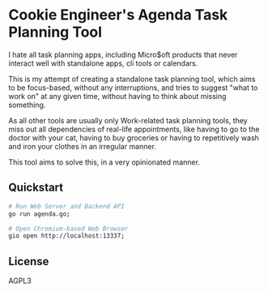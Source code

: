 
# Cookie Engineer's Agenda Task Planning Tool

I hate all task planning apps, including Micro$oft products that
never interact well with standalone apps, cli tools or calendars.

This is my attempt of creating a standalone task planning tool,
which aims to be focus-based, without any interruptions, and tries
to suggest "what to work on" at any given time, without having to
think about missing something.

As all other tools are usually only Work-related task planning
tools, they miss out all dependencies of real-life appointments,
like having to go to the doctor with your cat, having to buy
groceries or having to repetitively wash and iron your clothes
in an irregular manner.

This tool aims to solve this, in a very opinionated manner.


## Quickstart

```bash
# Run Web Server and Backend API
go run agenda.go;

# Open Chromium-based Web Browser
gio open http://localhost:13337;
```


## License

AGPL3

